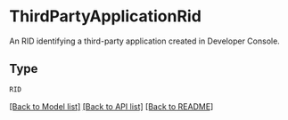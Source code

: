 # ThirdPartyApplicationRid

An RID identifying a third-party application created in Developer Console.

## Type
```python
RID
```


[[Back to Model list]](../../../README.md#models-v2-link) [[Back to API list]](../../../README.md#documentation-for-api-endpoints) [[Back to README]](../../../README.md)
